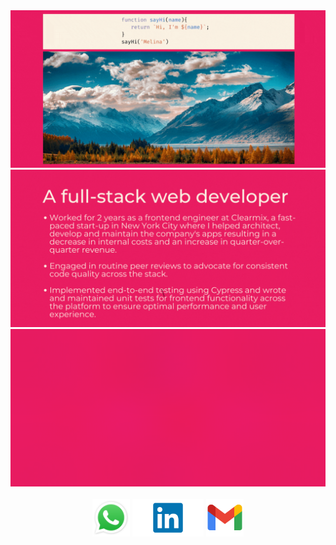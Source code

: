 
<img src= "./assets/Welcome.gif" alt=''/>

<img src= "./assets/description.gif" alt=''/>


<img src= "./assets/technologies.gif" alt=''/>


<img src= "![Welcome](https://user-images.githubusercontent.com/72397189/212485487-6c65dbd4-4d17-4a52-9f38-8b71b5e6d864.gif)" alt=''/>
<img src= "./" alt=''/>




<div align = center>
 <!--- <a href="https://www.linkedin.com/in/melina-zellweger-" target="_blank"> <img src="./assets/porrtfolio.png" alt="in" width="auto" height="60"/></a> -->
  <a href="https://wa.link/fgjbuv" target="_blank"> <img src="./assets/WhatsApp.svg.png" alt="wpp" width="auto" height="60"/></a> 
  <a href="https://www.linkedin.com/in/melina-zellweger-" target="_blank"> <img src="./assets/linkedin.png" alt="in" width="auto" height="60"/></a> 
  <a href="mailto:zmelina99@gmail.com" target="_blank"> <img src="./assets/gmail.png" alt="in" width="auto" height="60"/></a> 



